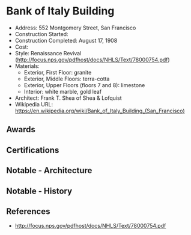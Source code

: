 # Bank of Italy Building
- Address: 552 Montgomery Street, San Francisco
- Construction Started:
- Construction Completed: August 17, 1908
- Cost:
- Style: Renaissance Revival (http://focus.nps.gov/pdfhost/docs/NHLS/Text/78000754.pdf)
- Materials:
  - Exterior, First Floor: granite 
  - Exterior, Middle Floors: terra-cotta
  - Exterior, Upper Floors (floors 7 and 8): limestone
  - Interior: white marble, gold leaf
- Architect: Frank T. Shea of Shea & Lofquist
- Wikipedia URL: https://en.wikipedia.org/wiki/Bank_of_Italy_Building_(San_Francisco)

## Awards

## Certifications

## Notable - Architecture

## Notable - History

## References
- http://focus.nps.gov/pdfhost/docs/NHLS/Text/78000754.pdf
